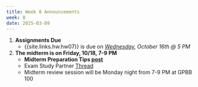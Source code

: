 ```yaml
---
title: Week 8 Announcements
week: 8
date: 2025-03-09
---
```


1. **Assignments Due**
    * {{site.links.hw.hw07}} is due on *<u>Wednesday</u>, October 16th @ 5 PM*
2. **The midterm is on Friday, 10/18, 7-9 PM**
    * **Midterm Preparation Tips [post](https://edstem.org/us/courses/64093/discussion/5420395)**
    * Exam Study Partner [Thread](https://edstem.org/us/courses/64093/discussion/5468405)
    * Midterm review session will be Monday night from 7-9 PM at GPBB 100
